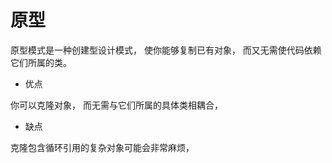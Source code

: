 # 原型

原型模式是一种创建型设计模式， 使你能够复制已有对象， 而又无需使代码依赖它们所属的类。

* 优点

你可以克隆对象， 而无需与它们所属的具体类相耦合，
  

* 缺点

克隆包含循环引用的复杂对象可能会非常麻烦，

